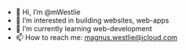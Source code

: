 - 👋 Hi, I’m @mWestlie
- 👀 I’m interested in building websites, web-apps
- 🌱 I’m currently learning web-development
- 📫 How to reach me: magnus.westlie@icloud.com

<!---
mWestlie/mWestlie is a ✨ special ✨ repository because its `README.md` (this file) appears on your GitHub profile.
You can click the Preview link to take a look at your changes.
--->
